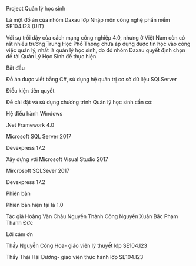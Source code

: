 Project Quản lý học sinh
 
Là một đồ án của nhóm Daxau lớp Nhập môn công nghệ phần mềm SE104.I23 (UIT) 

Với sự trỗi dậy của cách mạng công nghiệp 4.0, nhưng ở Việt Nam còn có rất nhiều trường Trung Học Phổ Thông chưa áp dụng được tin học vào công việc quản lý, nhất là quản lý học sinh, do đó nhóm Daxau quyết định chọn đề tài Quản Lý Học Sinh để thực hiện.

Bắt đầu

Đồ án được viết bằng C#, sử dụng hệ quản trị cơ sở dữ liệu SQLServer 

Điều kiện tiên quyết 

Để cài đặt và sử dụng chương trình Quản lý học sinh cần có: 

Hệ điều hành Windows 

.Net Framework 4.0 

Microsoft SQL Server 2017

Devexpress 17.2



Xây dựng với 
Microsoft Visual Studio 2017 

Mircrosoft SQLSever 2017

Devexpress 17.2



Phiên bản 

Phiên bản hiện tại là 1.0 

Tác giả 
Hoàng Văn Châu 
Nguyễn Thành Công 
Nguyễn Xuân Bắc 
Phạm Thanh Đức 

Lời cảm ơn 

Thầy Nguyễn Công Hoa- giáo viên lý thuyết lớp SE104.I23

Thầy Thái Hải Dương- giáo viên thực hành lớp SE104.I23 
